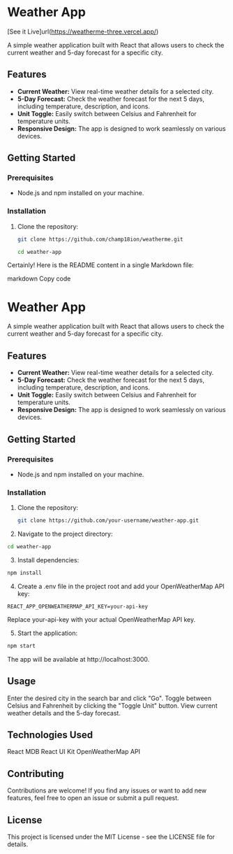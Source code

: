 # Weather App

[See it Live]url(https://weatherme-three.vercel.app/)

A simple weather application built with React that allows users to check the current weather and 5-day forecast for a specific city.

## Features

- **Current Weather:** View real-time weather details for a selected city.
- **5-Day Forecast:** Check the weather forecast for the next 5 days, including temperature, description, and icons.
- **Unit Toggle:** Easily switch between Celsius and Fahrenheit for temperature units.
- **Responsive Design:** The app is designed to work seamlessly on various devices.

## Getting Started

### Prerequisites

- Node.js and npm installed on your machine.

### Installation

1. Clone the repository:

   ```bash
   git clone https://github.com/champ18ion/weatherme.git

   cd weather-app

Certainly! Here is the README content in a single Markdown file:

markdown
Copy code
# Weather App

A simple weather application built with React that allows users to check the current weather and 5-day forecast for a specific city.

## Features

- **Current Weather:** View real-time weather details for a selected city.
- **5-Day Forecast:** Check the weather forecast for the next 5 days, including temperature, description, and icons.
- **Unit Toggle:** Easily switch between Celsius and Fahrenheit for temperature units.
- **Responsive Design:** The app is designed to work seamlessly on various devices.

## Getting Started

### Prerequisites

- Node.js and npm installed on your machine.

### Installation

1. Clone the repository:

   ```bash
   git clone https://github.com/your-username/weather-app.git
   ```

2. Navigate to the project directory:

```bash
cd weather-app
```
3. Install dependencies:

```bash
npm install
```
4. Create a .env file in the project root and add your OpenWeatherMap API key:

```REACT_APP_OPENWEATHERMAP_API_KEY=your-api-key```

Replace your-api-key with your actual OpenWeatherMap API key.

5. Start the application:

```bash
npm start
```

The app will be available at http://localhost:3000.

## Usage

Enter the desired city in the search bar and click "Go".
Toggle between Celsius and Fahrenheit by clicking the "Toggle Unit" button.
View current weather details and the 5-day forecast.


## Technologies Used
React
MDB React UI Kit
OpenWeatherMap API

## Contributing
Contributions are welcome! If you find any issues or want to add new features, feel free to open an issue or submit a pull request.

## License
This project is licensed under the MIT License - see the LICENSE file for details.
